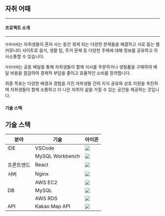 ## 자취 어때
---
#### 프로젝트 소개
---
`자취어때`는 자취생들이 혼자 사는 동안 겪게 되는 다양한 문제들을 해결하고 서로 돕는 웹 커뮤니티 사이트로 음식, 생활 팁, 주거 문제 등 다양한 주제에 대해 정보를 공유하고 의사소통할 수 있습니다. 

`자취어때`는 공동 배달을 통해 자취생들이 함께 식사를 주문하거나 생필품을 구매하여 배달 비용을 절감하여 경제적 부담을 줄이고 효율적인 소비를 장려합니다. 

최종 목표는 다양한 배경과 경험을 가진 자취생들 간의 지식 공유와 상호 지원을 촉진하며 자취생들이 함께 소통하고 더 나은 자취의 삶을 가질 수 있는 공간을 제공하는 것입니다.

#### 기술 스택
## 기술 스택

| 분야        | 기술                      | 아이콘                                                                                           |
|-------------|---------------------------|--------------------------------------------------------------------------------------------------|
| IDE         | VSCode                    | <img src="https://img.shields.io/badge/VSCode-007ACC?style=flat&logo=visual-studio-code&logoColor=white" /> |
|             | MySQL Workbench           | <img src="https://img.shields.io/badge/MySQL_Workbench-4479A1?style=flat&logo=mysql&logoColor=white" />    |
| 프론트엔드  | React                     | <img src="https://img.shields.io/badge/React-61DAFB?style=flat&logo=react&logoColor=black" />                |
| 서버        | Nginx                     | <img src="https://img.shields.io/badge/Nginx-009639?style=flat&logo=nginx&logoColor=white" />                |
|             | AWS EC2                   | <img src="https://img.shields.io/badge/AWS_EC2-232F3E?style=flat&logo=amazon-aws&logoColor=white" />         |
| DB          | MySQL                     | <img src="https://img.shields.io/badge/MySQL-4479A1?style=flat&logo=mysql&logoColor=white" />                |
|             | AWS RDS                   | <img src="https://img.shields.io/badge/AWS_RDS-527FFF?style=flat&logo=amazon-aws&logoColor=white" />         |
| API         | Kakao Map API             | <img src="https://img.shields.io/badge/Kakao_Map_API-FFCD00?style=flat&logo=kakao&logoColor=black" />        |
